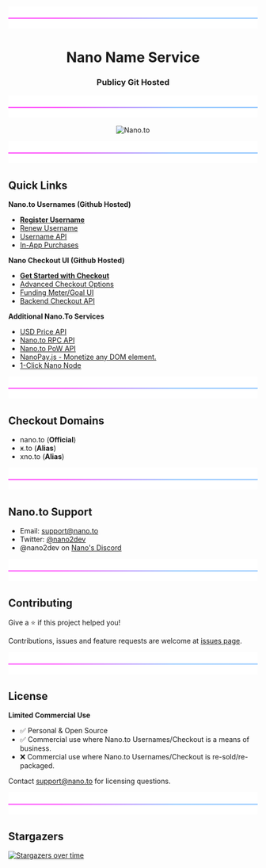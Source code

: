 ![line](https://github.com/fwd/n2/raw/master/.github/line.png)

<h1 align="center">Nano Name Service</h1>
<h3 align="center">Publicy Git Hosted</h3>

![line](https://github.com/fwd/n2/raw/master/.github/line.png)

<p align="center">
  <img src="https://github.com/fwd/nano/raw/master/dist/images/funding.png" alt="Nano.to" />
</p>

![line](https://github.com/fwd/n2/raw/master/.github/line.png)

## Quick Links

**Nano.to Usernames (Github Hosted)**
  - [**Register Username**](https://github.com/fwd/nano-to/blob/master/docs/username.md#nanoto-usernames)
  - [Renew Username](https://github.com/fwd/nano-to/blob/master/docs/username.md#renewal)
  - [Username API](https://github.com/fwd/nano-to/blob/master/docs/username.md#dataset)
  - [In-App Purchases](https://github.com/fwd/nano-to/blob/master/docs/username-integration.md#in-app-username-api)

**Nano Checkout UI (Github Hosted)**
- [**Get Started with Checkout**](https://github.com/fwd/nano-to/blob/master/docs/checkout.md#nanoto-checkout)
- [Advanced Checkout Options](https://github.com/fwd/nano-to/blob/master/docs/checkout.md#customize-colors)
- [Funding Meter/Goal UI](https://github.com/fwd/nano-to/blob/master/docs/checkout.md#checkout-funding-ui)
- [Backend Checkout API](https://github.com/fwd/nano-to/blob/master/docs/checkout.md#checkout-via-post)

**Additional Nano.To Services**

- [USD Price API](https://github.com/fwd/nano-to/blob/master/docs/price.md)
- [Nano.to RPC API](https://github.com/fwd/nano-to/blob/master/docs/rpc.md)
- [Nano.to PoW API](https://github.com/fwd/nano-to/blob/master/docs/pow.md)
- [NanoPay.js - Monetize any DOM element.](https://github.com/fwd/nano-js)
- [1-Click Nano Node](https://github.com/fwd/nano-docker)

![line](https://github.com/fwd/n2/raw/master/.github/line.png)

## Checkout Domains

- nano.to (**Official**)
- ӿ.to (**Alias**)
- xno.to (**Alias**)

![line](https://github.com/fwd/n2/raw/master/.github/line.png)

## Nano.to Support

- Email: support@nano.to
- Twitter: [@nano2dev](https://twitter.com/nano2dev)
- @nano2dev on [Nano's Discord](https://discord.com/invite/RNAE2R9) 

![line](https://github.com/fwd/n2/raw/master/.github/line.png)

## Contributing

Give a ⭐️ if this project helped you!

Contributions, issues and feature requests are welcome at [issues page](https://github.com/fwd/nano/issues).

![line](https://github.com/fwd/n2/raw/master/.github/line.png)


## License

**Limited Commercial Use**

- ✅ Personal & Open Source
- ✅ Commercial use where Nano.to Usernames/Checkout is a means of business.
- ❌ Commercial use where Nano.to Usernames/Checkout is re-sold/re-packaged.

Contact [support@nano.to](mailto:support@nano.to) for licensing questions.

![line](https://github.com/fwd/n2/raw/master/.github/line.png)

## Stargazers

[![Stargazers over time](https://starchart.cc/fwd/nano-to.svg)](https://github.com/fwd/nano-to)
